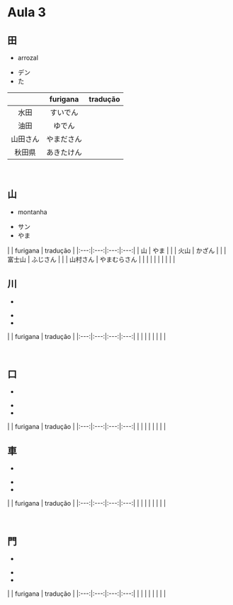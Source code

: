 # Aula 3


## 田
- arrozal

<ul><li>デン</li><li>た</li></ul>

|  | furigana | tradução |
|:---:|:---:|:---:|
| 水田 | すいでん |  |  |
| 油田 | ゆでん |  |  |
| 山田さん | やまださん |  |  |
| 秋田県 | あきたけん |  |  |

<br>


## 山
- montanha

<ul><li>サン</li><li>やま</li></ul>

|  | furigana | tradução |
|:---:|:---:|:---:|:---:|
| 山 | やま |  |
| 火山 | かざん |  |
| 富士山 | ふじさん |  |
| 山村さん | やまむらさん |  |
|  |  |  |
|  |  |  |


## 川
- 

<ul><li></li><li></li></ul>

|  | furigana | tradução |
|:---:|:---:|:---:|:---:|
|  |  |  |
|  |  |  |

<br>


## 口
- 

<ul><li></li><li></li></ul>

|  | furigana | tradução |
|:---:|:---:|:---:|:---:|
|  |  |  |
|  |  |  |



## 車
- 

<ul><li></li><li></li></ul>

|  | furigana | tradução |
|:---:|:---:|:---:|:---:|
|  |  |  |
|  |  |  |

<br>


## 門
- 

<ul><li></li><li></li></ul>

|  | furigana | tradução |
|:---:|:---:|:---:|:---:|
|  |  |  |
|  |  |  |
